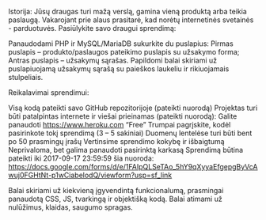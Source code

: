 Istorija: Jūsų draugas turi mažą verslą, gamina vieną produktą arba teikia paslaugą. Vakarojant prie alaus prasitarė, kad norėtų internetinės svetainės - parduotuvės. Pasiūlykite savo draugui sprendimą:

Panaudodami PHP ir MySQL/MariaDB sukurkite du puslapius:
Pirmas puslapis – produkto/paslaugos pateikimo puslapis su užsakymo forma;
Antras puslapis – užsakymų sąrašas.
Papildomi balai skiriami už puslapiuojamą užsakymų sąrašą su paieškos laukeliu ir rikiuojamais stulpeliais. 


Reikalavimai sprendimui:

Visą kodą pateikti savo GitHub repozitorijoje (pateikti nuorodą)
Projektas turi būti patalpintas internete ir viešai prieinamas (pateikti nuorodą):
Galite panaudoti https://www.heroku.com “Free”
Trumpai pagrįskite, kodėl pasirinkote tokį sprendimą (3 – 5 sakiniai)
Duomenų lentelėse turi būti bent po 50 prasmingų įrašų
Vertinsime sprendimo kokybę ir išbaigtumą
Neprivaloma, bet galima panaudoti pasirinktą karkasą
Sprendimą būtina pateikti iki 2017-09-17 23:59:59 šia nuoroda: https://docs.google.com/forms/d/e/1FAIpQLSeTAo_5hY9qXyyaEfgepgByVcAwuj0FGHtNt-p1wCiabelodQ/viewform?usp=sf_link


Balai skiriami už kiekvieną įgyvendintą funkcionalumą, prasmingai panaudotą CSS, JS, tvarkingą ir objektišką kodą. Balai atimami už nulūžimus, klaidas, saugumo spragas.
